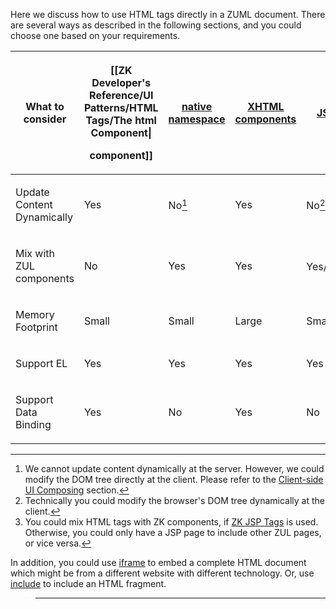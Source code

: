 Here we discuss how to use HTML tags directly in a ZUML document. There
are several ways as described in the following sections, and you could
choose one based on your requirements.

<table>
<thead>
<tr class="header">
<th><p>What to consider</p></th>
<th><p>[[ZK Developer's Reference/UI Patterns/HTML Tags/The html
Component|</p>
<html>
<p>component]]</p></th>
<th><p><a
href="ZK_Developer&#39;s_Reference/ui_patterns/HTML_Tags/The_native_Namespace"
title="wikilink">native namespace</a></p></th>
<th><p><a
href="ZK_Developer&#39;s_Reference/ui_patterns/HTML_Tags/The_XHTML_Component_Set"
title="wikilink">XHTML components</a></p></th>
<th><p><a href="ZK_Developer&#39;s_Reference/integration/Use_ZK_in_JSP"
title="wikilink">JSP</a></p></th>
</tr>
</thead>
<tbody>
<tr class="odd">
<td><p>Update Content Dynamically</p></td>
<td><p>Yes</p></td>
<td><p>No<a href="#fn1" class="footnote-ref" id="fnref1"
role="doc-noteref"><sup>1</sup></a></p></td>
<td><p>Yes</p></td>
<td><p>No<a href="#fn2" class="footnote-ref" id="fnref2"
role="doc-noteref"><sup>2</sup></a></p></td>
</tr>
<tr class="even">
<td><p>Mix with ZUL components</p></td>
<td><p>No</p></td>
<td><p>Yes</p></td>
<td><p>Yes</p></td>
<td><p>Yes/No<a href="#fn3" class="footnote-ref" id="fnref3"
role="doc-noteref"><sup>3</sup></a></p></td>
</tr>
<tr class="odd">
<td><p>Memory Footprint</p></td>
<td><p>Small</p></td>
<td><p>Small</p></td>
<td><p>Large</p></td>
<td><p>Small</p></td>
</tr>
<tr class="even">
<td><p>Support EL</p></td>
<td><p>Yes</p></td>
<td><p>Yes</p></td>
<td><p>Yes</p></td>
<td><p>Yes</p></td>
</tr>
<tr class="odd">
<td><p>Support Data Binding</p></td>
<td><p>Yes</p></td>
<td><p>No</p></td>
<td><p>Yes</p></td>
<td><p>No</p></td>
</tr>
</tbody>
</table>
<aside id="footnotes" class="footnotes footnotes-end-of-document"
role="doc-endnotes">
<hr />
<ol>
<li id="fn1">We cannot update content dynamically at the server.
However, we could modify the DOM tree directly at the client. Please
refer to the <a
href="ZK_Developer&#39;s_Reference/ui_composing/Client-side_UI_Composing"
title="wikilink">Client-side UI Composing</a> section.<a href="#fnref1"
class="footnote-back" role="doc-backlink">↩︎</a></li>
<li id="fn2">Technically you could modify the browser's DOM tree
dynamically at the client.<a href="#fnref2" class="footnote-back"
role="doc-backlink">↩︎</a></li>
<li id="fn3">You could mix HTML tags with ZK components, if <a
href="http://www.zkoss.org/product/zkjsp.dsp">ZK JSP Tags</a> is used.
Otherwise, you could only have a JSP page to include other ZUL pages, or
vice versa.<a href="#fnref3" class="footnote-back"
role="doc-backlink">↩︎</a></li>
</ol>
</aside>

In addition, you could use
[iframe]({{site.baseurl}}/zk_component_ref/iframe)
to embed a complete HTML document which might be from a different
website with different technology. Or, use
[include]({{site.baseurl}}/zk_component_ref/include)
to include an HTML fragment.

> ------------------------------------------------------------------------
>
> <references/>

